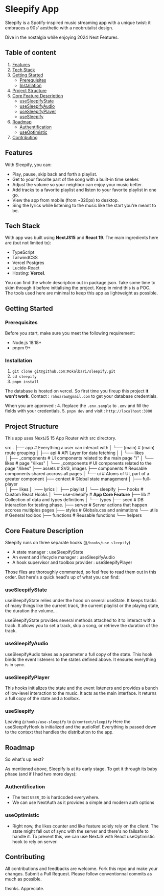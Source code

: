 # Sleepify App
Sleepify is a Spotify-inspired music streaming app with a unique twist:
it embraces a 90s' aesthetic with a neobrutalist design.

Dive in the nostalgia while enjoying 2024 Next Features.

## Table of content
1. [Features](#features)
2. [Tech Stack](#tech-stack)
3. [Getting Started](#getting-started)
   - [Prerequisites](#prerequisites)
   - [Installation](#installation) 
4. [Project Structure](#project-structure)
5. [Core Feature Description](#core-feature-description)
   - [useSleepifyState](#useSleepifyState)
   - [useSleepifyAudio](#useSleepifyAudio) 
   - [useSleepifyPlayer](#useSleepifyPlayer) 
   - [useSleepify](#useSleepify) 
5. [Roadmap](#roadmap)
   - [Authentification](#authentification)
   - [useOptimistic](#useOptimistic) 
6. [Contributing](#contributing)

## Features
With Sleepify, you can:
- Play, pause, skip back and forth a playlist.
- Get to your favorite part of the song with a built-in time seeker.
- Adjust the volume so your neighbor can enjoy your music better.
- Add tracks to a favorite playlist and listen to your favorite playlist in one go.
- View the app from mobile (from ~320px) to desktop.
- Sing the lyrics while listening to the music like the start you're meant to be.

## Tech Stack
With app was built using **NextJS15** and **React 19**.
The main ingredients here are (but not limited to):
- TypeScript
- TailwindCSS
- Vercel Postgres
- Lucide-React
- Hosting: **Vercel**.

You can find the whole description out in package.json.
Take some time to skim through it before initialising the project.
Keep in mind this is a POC.
The tools used here are minimal to keep this app as lightweight as possible.

## Getting Started
### Prerequisites
Before you start, make sure you meet the following requirement:
- Node.js 18.18+
- pnpm 9+

### Installation
1. `git clone git@github.com:Mokalbari/sleepify.git`
2. `cd sleepify`
3. `pnpm install`

The database is hosted on vercel.
So first time you fireup this project **it won't work**.
Contact : `rahoarau@gmail.com` to get your database credentials.

When you are approved :
4. Replace the `.env.sample` to `.env` and fill the fields with your credentials.
5. `pnpm dev` and visit : `http://localhost:3000`

## Project Structure
This app uses NextJS 15 App Router with src directory.

src
.
├── app                         # Everything a user can interact with
│   └── (main)                  # (main) route grouping
│       ├── api                 # API Layer for data fetching
│       │   └── likes           
│       ├── _components         # UI components related to the main page "/"
│       └── likes               # page "/likes"
│           └── _components     # UI components related to the page "/likes"
├── assets                      # SVG, images
├── components                  # Reusable components shared accross all pages
│   └── ui                      # Atoms of UI, part of a greater component
├── context                     # Global state management
│   ├── full-player             
│   ├── likes
│   ├── lyrics
│   ├── playlist
│   └── sleepify
├── hooks                       # Custom React Hooks
│   └── use-sleepify            # **App Core Feature**
├── lib                         # Collection of data and types definitions
│   └── types
├── seed                        # DB interaction for testing phase.
├── server                      # Server actions that happen accross multiples pages
├── styles                      # Globals.css and animations
└── utils                       # General toolbox
    ├── functions               # Reusable functions
    └── helpers                 

## Core Feature Description
Sleepify runs on three separate hooks (`@/hooks/use-sleepify`)
- A state manager : useSleepifyState
- An event and lifecycle manager : useSleepifyAudio
- A hook supervisor and toolbox provider : useSleepifyPlayer

Those files are thoroughly commented, so feel free to read them out in this order.
But here's a quick head's up of what you can find:

### useSleepifyState
useSleepifyState relies under the hood on several useState.
It keeps tracks of many things like the current track, the current playlist
or the playing state, the duration the volume...

useSleepifyState provides several methods attached to it to interact with a track.
It allows you to set a track, skip a song, or retrieve the duration of the track.

### useSleepifyAudio
useSleepifyAudio takes as a parameter a full copy of the state.
This hook binds the event listeners to the states defined above.
It ensures everything is in sync.

### useSleepifyPlayer
This hooks initializes the state and the event listeners and provides a bunch of
low-level interaction to the music. It acts as the main interface.
It returns a full copy of the state and a toolbox.

### useSleepify
Leaving `@/hooks/use-sleepify` to `@/context/sleepify`
Here the useSleepifyHook is initialized and the audioRef.
Everything is passed down to the context that handles the distribution to the app.

## Roadmap
So what's up next?

As mentioned above, Sleepify is at its early stage.
To get it through its baby phase (and if I had two more days):

### Authentification
- The test `USER_ID` is hardcoded everywhere.
- We can use NextAuth as it provides a simple and modern auth options

### useOptimistic
- Right now, the likes counter and like feature solely rely on the client. The state might fall out of sync with the server and there's no failsafe to handle it.
To prevent this, we can use NextJS with React useOptimistic hook to rely on server.

## Contributing
All contributions and feedbacks are welcome.
Fork this repo and make your changes. Submit a Pull Request.
Please follow conventionnal commits as much as possible.

thsnks. Appreciate.